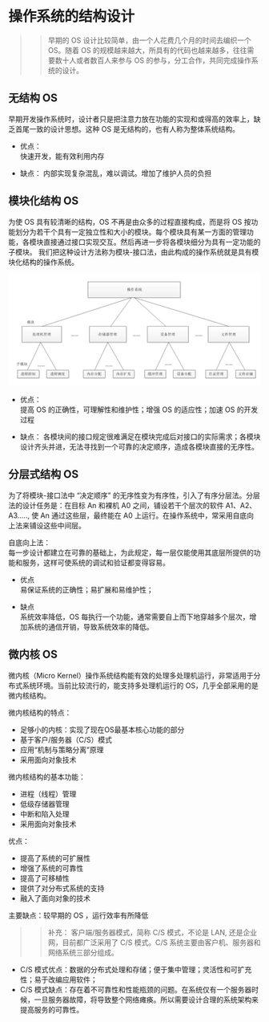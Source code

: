 # 操作系统的结构设计
>> 早期的 OS 设计比较简单，由一个人花费几个月的时间去编织一个 OS。随着 OS 的规模越来越大，所具有的代码也越来越多，往往需要数十人或者数百人来参与 OS 的参与，分工合作，共同完成操作系统的设计。

## 无结构 OS
早期开发操作系统时，设计者只是把注意力放在功能的实现和或得高的效率上，缺乏首尾一致的设计思想。这种 OS 是无结构的，也有人称为整体系统结构。

- 优点：  
快速开发，能有效利用内存

- 缺点：
内部实现复杂混乱，难以调试。增加了维护人员的负担

## 模块化结构 OS
为使 OS 具有较清晰的结构，OS 不再是由众多的过程直接构成，而是将 OS 按功能划分为若干个具有一定独立性和大小的模块。每个模块具有某一方面的管理功能，各模块直接通过接口实现交互。然后再进一步将各模块细分为具有一定功能的子模块。
我们把这种设计方法称为模块-接口法，由此构成的操作系统就是具有模块化结构的操作系统。

![os_module](../images/os_module.png)

- 优点：  
提高 OS 的正确性，可理解性和维护性；增强 OS 的适应性；加速 OS 的开发过程

- 缺点：
各模块间的接口规定很难满足在模块完成后对接口的实际需求；各模块设计齐头并进，无法寻找到一个可靠的决定顺序，造成各模块直接的无序性。

## 分层式结构 OS
为了将模块-接口法中 “决定顺序” 的无序性变为有序性，引入了有序分层法。分层法的设计任务是：在目标 An 和裸机 A0 之间，铺设若干个层次的软件 A1、A2、A3....., 使 An 通过这些层，最终能在 A0 上运行。在操作系统中，常采用自底向上法来铺设这些中间层。  

自底向上法：  
每一步设计都建立在可靠的基础上，为此规定，每一层仅能使用其底层所提供的功能和服务，这样可使系统的调试和验证都变得容易。

- 优点  
易保证系统的正确性；易扩展和易维护性；

- 缺点  
系统效率降低，OS 每执行一个功能，通常需要自上而下地穿越多个层次，增加系统的通信开销，导致系统效率的降低。

## 微内核 OS
微内核（Micro Kernel）操作系统结构能有效的处理多处理机运行，非常适用于分布式系统环境。当前比较流行的，能支持多处理机运行的 OS，几乎全部采用的是微内核结构。  

微内核结构的特点：
- 足够小的内核：实现了现在OS最基本核心功能的部分
- 基于客户/服务器（C/S）模式
- 应用“机制与策略分离”原理
- 采用面向对象技术

微内核结构的基本功能：  
- 进程（线程）管理
- 低级存储器管理
- 中断和陷入处理
- 采用面向对象技术

优点：  
- 提高了系统的可扩展性
- 增强了系统的可靠性
- 提高了可移植性
- 提供了对分布式系统的支持
- 融入了面向对象的技术

主要缺点：较早期的 OS ，运行效率有所降低

>> 补充： 客户端/服务器模式，简称 C/S 模式，不论是 LAN, 还是企业网，目前都广泛采用了 C/S 模式。C/S 系统主要由客户机、服务器和网络系统三部分组成。
- C/S 模式优点：数据的分布式处理和存储；便于集中管理；灵活性和可扩充性；易于改编应用软件；
- C/S 模式缺点：存在着不可靠性和性能瓶颈的问题。在系统仅有一个服务器时候，一旦服务器故障，将导致整个网络瘫痪。所以需要设计合理的系统架构来提高服务的可靠性。